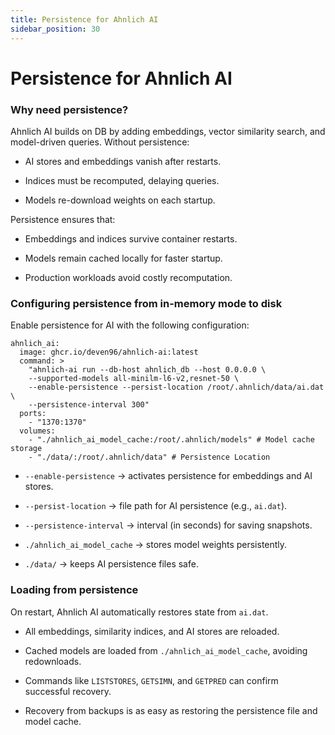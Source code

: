 ```yaml
---
title: Persistence for Ahnlich AI
sidebar_position: 30
---
```


# Persistence for Ahnlich AI
### Why need persistence?
Ahnlich AI builds on DB by adding embeddings, vector similarity search, and model-driven queries. Without persistence:
- AI stores and embeddings vanish after restarts.

- Indices must be recomputed, delaying queries.

- Models re-download weights on each startup.

Persistence ensures that:
- Embeddings and indices survive container restarts.

- Models remain cached locally for faster startup.

- Production workloads avoid costly recomputation.

### Configuring persistence from in-memory mode to disk
Enable persistence for AI with the following configuration:
```
ahnlich_ai:
  image: ghcr.io/deven96/ahnlich-ai:latest
  command: >
    "ahnlich-ai run --db-host ahnlich_db --host 0.0.0.0 \
    --supported-models all-minilm-l6-v2,resnet-50 \
    --enable-persistence --persist-location /root/.ahnlich/data/ai.dat \
    --persistence-interval 300"
  ports:
    - "1370:1370"
  volumes:
    - "./ahnlich_ai_model_cache:/root/.ahnlich/models" # Model cache storage
    - "./data/:/root/.ahnlich/data" # Persistence Location
```

- `--enable-persistence` → activates persistence for embeddings and AI stores.

- `--persist-location` → file path for AI persistence (e.g., `ai.dat`).

- `--persistence-interval` → interval (in seconds) for saving snapshots.

- `./ahnlich_ai_model_cache` → stores model weights persistently.

- `./data/` → keeps AI persistence files safe.

### Loading from persistence
On restart, Ahnlich AI automatically restores state from `ai.dat`.
- All embeddings, similarity indices, and AI stores are reloaded.

- Cached models are loaded from `./ahnlich_ai_model_cache`, avoiding redownloads.

- Commands like `LISTSTORES`, `GETSIMN`, and `GETPRED` can confirm successful recovery.

- Recovery from backups is as easy as restoring the persistence file and model cache.
